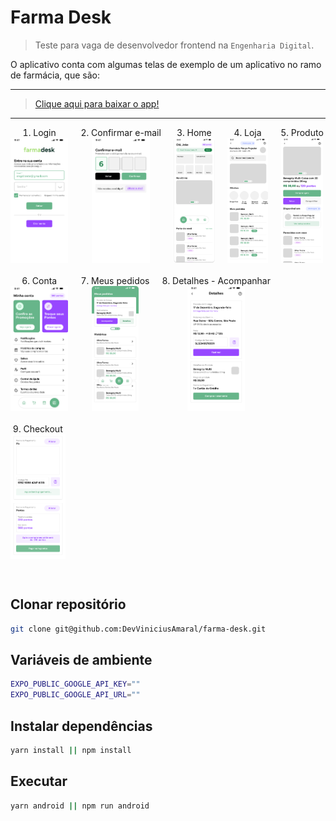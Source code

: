 # Farma Desk

> Teste para vaga de desenvolvedor frontend na `Engenharia Digital`.

O aplicativo conta com algumas telas de exemplo de um aplicativo no ramo de farmácia, que são:

---
> <a href="https://drive.google.com/file/d/1hhh7NC4lecXoD3agn0X8ovEWwKd_IZTy/view?usp=sharing">Clique aqui para baixar o app!</a>
---

<ol style="display: flex; flex-wrap: wrap; gap: 20px; list-style-position: inside; padding: 0;">
    <div style="display: flex;flex-direction: column;align-items: center;">
        <li>Login</li>
        <img src="./assets/images/Login.png" alt="Tela de login" height="200" style="object-fit: contain" />
    </div>
    <div style="display: flex;flex-direction: column;align-items: center;">
        <li>Confirmar e-mail</li>
        <img src="./assets/images/Confirmar-Email.png" alt="Tela de login" height="200" style="object-fit: contain" />
    </div>
    <div style="display: flex;flex-direction: column;align-items: center;">
        <li>Home</li>
        <img src="./assets/images/Home.png" alt="Tela de login" height="200" style="object-fit: contain" />
    </div>
    <div style="display: flex;flex-direction: column;align-items: center;">
        <li>Loja</li>
        <img src="./assets/images/Loja.png" alt="Tela de login" height="200" style="object-fit: contain" />
    </div>
    <div style="display: flex;flex-direction: column;align-items: center;">
        <li>Produto</li>
        <img src="./assets/images/Produto.png" alt="Tela de login" height="200" style="object-fit: contain" />
    </div>
    <div style="display: flex;flex-direction: column;align-items: center;">
        <li>Conta</li>
        <img src="./assets/images/Conta.png" alt="Tela de login" height="200" style="object-fit: contain" />
    </div>
    <div style="display: flex;flex-direction: column;align-items: center;">
        <li>Meus pedidos</li>
        <img src="./assets/images/Meus-Pedidos.png" alt="Tela de login" height="200" style="object-fit: contain" />
    </div>
    <div style="display: flex;flex-direction: column;align-items: center;">
        <li>Detalhes - Acompanhar</li>
        <img src="./assets/images/Detalhes-Acompanhar.png" alt="Tela de login" height="200" style="object-fit: contain" />
    </div>
    <div style="display: flex;flex-direction: column;align-items: center;">
        <li>Checkout</li>
        <img src="./assets/images/Checkout.png" alt="Tela de login" height="200" style="object-fit: contain" />
    </div>
</ol>
<br>

## Clonar repositório

```Bash
git clone git@github.com:DevViniciusAmaral/farma-desk.git
```

## Variáveis de ambiente

```Bash
EXPO_PUBLIC_GOOGLE_API_KEY=""
EXPO_PUBLIC_GOOGLE_API_URL=""
```

## Instalar dependências

```Bash
yarn install || npm install
```

## Executar

```Bash
yarn android || npm run android
```
